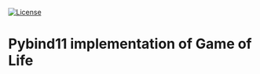 [![License](https://img.shields.io/badge/License-Apache%202.0-blue.svg)](https://opensource.org/licenses/Apache-2.0)

# Pybind11 implementation of Game of Life